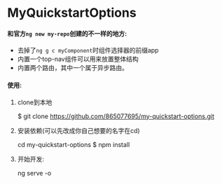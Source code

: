 # MyQuickstartOptions

#### 和官方`ng new my-repo`创建的不一样的地方:
* 去掉了`ng g c myComponent`时组件选择器的前缀app
* 内置一个top-nav组件可以用来放置整体结构
* 内置两个路由，其中一个属于异步路由。
#### 使用:
1. clone到本地

      $ git clone https://github.com/865077695/my-quickstart-options.git

2. 安装依赖(可以先改成你自己想要的名字在cd)

      cd my-quickstart-options
      $ npm install

3. 开始开发:

      ng serve -o
